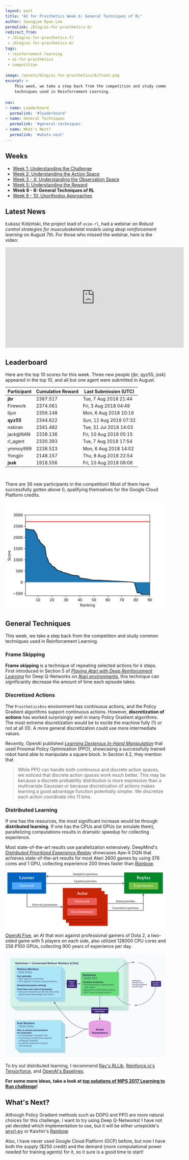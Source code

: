 ```yaml
---
layout: post
title: "AI for Prosthetics Week 6: General Techniques of RL"
author: Seungjae Ryan Lee
permalink: /blog/ai-for-prosthetics-6/
redirect_from:
 - /blog/ai-for-prosthetics-7/
 - /blog/ai-for-prosthetics-8/
tags:
 - reinforcement-learning
 - ai-for-prosthetics
 - competition

image: /assets/blog/ai-for-prosthetics/6/front.png
excerpt: >
    This week, we take a step back from the competition and study common
    techniques used in Reinforcement Learning.

nav:
- name: Leaderboard
  permalink: '#leaderboard'
- name: General Techniques
  permalink: '#general-techniques'
- name: What's Next?
  permalink: '#whats-next'
---
```


## Weeks

- [Week 1: Understanding the Challenge](/blog/ai-for-prosthetics-1)
- [Week 2: Understanding the Action Space](/blog/ai-for-prosthetics-2)
- [Week 3 - 4: Understanding the Observation Space](/blog/ai-for-prosthetics-3)
- [Week 5: Understanding the Reward](/blog/ai-for-prosthetics-5)
- **Week 6 - 8: General Techniques of RL**
- [Week 9 - 10: Unorthodox Approaches](/blog/ai-for-prosthetics-9)



## Latest News

Łukasz Kidziński, the project lead of `osim-rl`, had a webinar on *Robust control strategies for musculoskeletal models using deep reinforcement learning* on August 7th. For those who missed the webinar, here is the video:

<iframe width="560" height="315" src="https://www.youtube.com/embed/M2D5xSSxshE" frameborder="0" allow="autoplay; encrypted-media" allowfullscreen></iframe>



## Leaderboard

Here are the top 10 scores for this week. Three new people (jbr, qyz55, jssk) appeared in the top 10, and all but one agent were submitted in August. 



| Participant        | Cumulative Reward | Last Submission (UTC)  |
| ------------------ | ----------------- | ---------------------- |
| **jbr**            | 2387.517          | Tue, 7 Aug 2018 21:44  |
| Firework           | 2374.061          | Fri, 3 Aug 2018 04:49  |
| lijun              | 2356.148          | Mon, 6 Aug 2018 10:16  |
| **qyz55**          | 2344.622          | Sun, 12 Aug 2018 07:32 |
| nskiran            | 2341.482          | Tue, 31 Jul 2018 14:03 |
| jack@NAN           | 2338.136          | Fri, 10 Aug 2018 05:15 |
| rl_agent           | 2330.393          | Tue, 7 Aug 2018 17:54  |
| ymmoy999           | 2238.523          | Mon, 6 Aug 2018 14:02  |
| Yongjin            | 2148.157          | Thu, 9 Aug 2018 22:54  |
| **jssk**           | 1918.556          | Fri, 10 Aug 2018 06:06 |

<br/>

There are 36 new participants in the competition! Most of them have successfully gotten above 0, qualifying themselves for the Google Cloud Platform credits.

![](/assets/blog/ai-for-prosthetics/6/leaderboard.png)



## General Techniques

This week, we take a step back from the competition and study common techniques used in Reinforcement Learning.



### Frame Skipping

**Frame skipping** is a technique of repeating selected actions for $k$ steps. First introduced in Section 5 of [*Playing Atari with Deep Reinforcement Learning*](https://arxiv.org/abs/1312.5602) for Deep Q-Networks on [Atari environments](/envs/gym/atari), this technique can significantly decrease the amount of time each episode takes.



### Discretized Actions

The `ProstheticsEnv` environment has continuous actions, and the Policy Gradient algorithms support continuous actions. However, **discretization of actions** has worked surprisingly well in many Policy Gradient algorithms. The most extreme discretization would be to excite the machine fully (1) or not at all (0). A more general discretization could use more intermediate values.

Recently, OpenAI published [*Learning Dexterous In-Hand Manipulation*](https://arxiv.org/abs/1808.00177) that used Proximal Policy Optimization (PPO), showcasing a successfully trained robot hand able to manipulate a square block. In Section 4.2, they mention that

> While PPO can handle both continuous and discrete action spaces, we noticed that discrete action spaces work much better. This may be because a discrete probability distribution is more expressive than a multivariate Gaussian or because discretization of actions makes learning a good advantage function potentially simpler. We discretize each action coordinate into 11 bins.



### Distributed Learning

If one has the resources, the most significant increase would be through **distributed learning**. If one has the CPUs and GPUs (or emulate them), parallelizing computations results in dramatic speedup for collecting experience.

Most state-of-the-art results use parallelization extensively. DeepMind's [*Distributed Prioritized Experience Replay*](https://arxiv.org/abs/1803.00933) showcases Ape-X DQN that achieves state-of-the-art results for most Atari 2600 games by using 376 cores and 1 GPU, collecting experience 200 times faster than [*Rainbow*](https://arxiv.org/abs/1710.02298).

![apex](/assets/blog/ai-for-prosthetics/6/apex.png)

[OpenAI Five](https://blog.openai.com/openai-five/), an AI that won against professional gamers of Dota 2, a two-sided game with 5 players on each side, also utilized 128000 CPU cores and 256 P100 GPUs, collecting 900 years of experience per day.

![rapid](/assets/blog/ai-for-prosthetics/6/rapid.png)

To try out distributed learning, I recommend [Ray's RLLib](https://ray.readthedocs.io/en/latest/rllib.html), [Reinforce.io's Tensorforce](https://github.com/reinforceio/tensorforce), and [OpenAI's Baselines](https://github.com/openai/baselines).



**For some more ideas, take a look at [top solutions of NIPS 2017 Learning to Run challenge](http://osim-rl.stanford.edu/docs/nips2017/solutions/)!**



## What's Next?

Although Policy Gradient methods such as DDPG and PPO are more natural choices for this challenge, I want to try using Deep Q-Networks! I have not yet decided which implementation to use, but it will be either unixpickle's [anyrl-py](https://github.com/unixpickle/anyrl-py) or Kaixhin's [Rainbow](https://github.com/Kaixhin/Rainbow).

 Also, I have never used Google Cloud Platform (GCP) before, but now I have both the supply ($250 credit) and the demand (more computational power needed for training agents) for it, so it sure is a good time to start!

